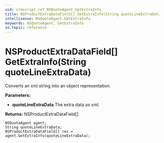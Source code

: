 ```yaml
---
uid: crmscript_ref_NSQuoteAgent_GetExtraInfo
title: NSProductExtraDataField[] GetExtraInfo(String quoteLineExtraData)
intellisense: NSQuoteAgent.GetExtraInfo
keywords: NSQuoteAgent, GetExtraInfo
so.topic: reference
---
```


# NSProductExtraDataField[] GetExtraInfo(String quoteLineExtraData)

Converts an xml string into an object representation.

**Parameters:**
 - **quoteLineExtraData** The extra data as xml.

**Returns:** NSProductExtraDataField[]

```crmscript
NSQuoteAgent agent;
String quoteLineExtraData;
NSProductExtraDataField[] res = agent.GetExtraInfo(quoteLineExtraData);
```

